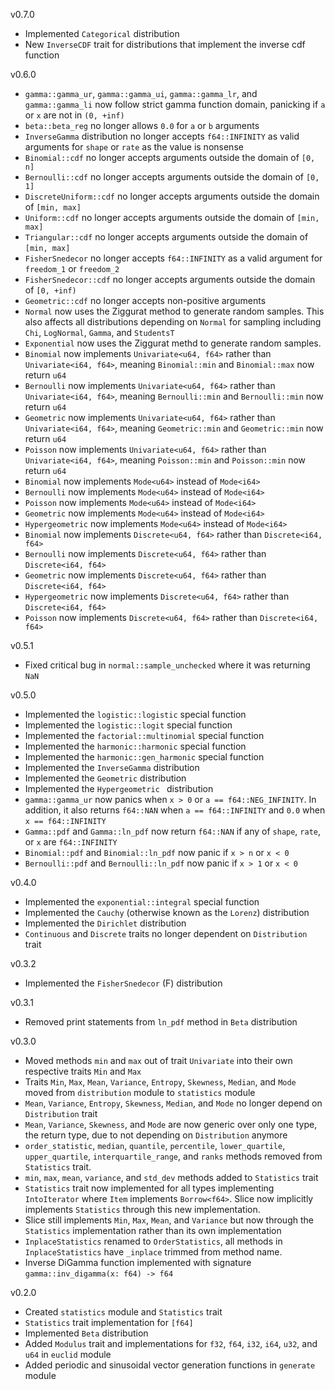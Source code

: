 v0.7.0
 - Implemented `Categorical` distribution
 - New `InverseCDF` trait for distributions that implement the inverse cdf function

v0.6.0
 - `gamma::gamma_ur`, `gamma::gamma_ui`, `gamma::gamma_lr`, and `gamma::gamma_li` now follow strict gamma function domain, panicking if `a` or `x` are not in `(0, +inf)`
 - `beta::beta_reg` no longer allows `0.0` for `a` or `b` arguments
 - `InverseGamma` distribution no longer accepts `f64::INFINITY` as valid arguments for `shape` or `rate` as the value is nonsense
 - `Binomial::cdf` no longer accepts arguments outside the domain of `[0, n]`
 - `Bernoulli::cdf` no longer accepts arguments outside the domain of `[0, 1]`
 - `DiscreteUniform::cdf` no longer accepts arguments outside the domain of `[min, max]`
 - `Uniform::cdf` no longer accepts arguments outside the domain of `[min, max]`
 - `Triangular::cdf` no longer accepts arguments outside the domain of `[min, max]`
 - `FisherSnedecor` no longer accepts `f64::INFINITY` as a valid argument for `freedom_1` or `freedom_2`
 - `FisherSnedecor::cdf` no longer accepts arguments outside the domain of `[0, +inf)`
 - `Geometric::cdf` no longer accepts non-positive arguments
 - `Normal` now uses the Ziggurat method to generate random samples. This also affects all distributions depending on `Normal` for sampling
    including `Chi`, `LogNormal`, `Gamma`, and `StudentsT`
 - `Exponential` now uses the Ziggurat methd to generate random samples.
 - `Binomial` now implements `Univariate<u64, f64>` rather than `Univariate<i64, f64>`, meaning `Binomial::min` and `Binomial::max` now return `u64`
 - `Bernoulli` now implements `Univariate<u64, f64>` rather than `Univariate<i64, f64>`, meaning `Bernoulli::min` and `Bernoulli::min` now return `u64`
 - `Geometric` now implements `Univariate<u64, f64>` rather than `Univariate<i64, f64>`, meaning `Geometric::min` and `Geometric::min` now return `u64`
 - `Poisson` now implements `Univariate<u64, f64>` rather than `Univariate<i64, f64>`, meaning `Poisson::min` and `Poisson::min` now return `u64`
 - `Binomial` now implements `Mode<u64>` instead of `Mode<i64>`
 - `Bernoulli` now implements `Mode<u64>` instead of `Mode<i64>`
 - `Poisson` now implements `Mode<u64>` instead of `Mode<i64>`
 - `Geometric` now implements `Mode<u64>` instead of `Mode<i64>`
 - `Hypergeometric` now implements `Mode<u64>` instead of `Mode<i64>`
 - `Binomial` now implements `Discrete<u64, f64>` rather than `Discrete<i64, f64>`
 - `Bernoulli` now implements `Discrete<u64, f64>` rather than `Discrete<i64, f64>`
 - `Geometric` now implements `Discrete<u64, f64>` rather than `Discrete<i64, f64>`
 - `Hypergeometric` now implements `Discrete<u64, f64>` rather than `Discrete<i64, f64>`
 - `Poisson` now implements `Discrete<u64, f64>` rather than `Discrete<i64, f64>`

v0.5.1
 - Fixed critical bug in `normal::sample_unchecked` where it was returning `NaN`

v0.5.0
 - Implemented the `logistic::logistic` special function
 - Implemented the `logistic::logit` special function
 - Implemented the `factorial::multinomial` special function
 - Implemented the `harmonic::harmonic` special function
 - Implemented the `harmonic::gen_harmonic` special function
 - Implemented the `InverseGamma` distribution
 - Implemented the `Geometric` distribution
 - Implemented the `Hypergeometric ` distribution
 - `gamma::gamma_ur` now panics when `x > 0` or `a == f64::NEG_INFINITY`. In addition, it also returns `f64::NAN` when `a == f64::INFINITY` and `0.0` when `x == f64::INFINITY`
 - `Gamma::pdf` and `Gamma::ln_pdf` now return `f64::NAN` if any of `shape`, `rate`, or `x` are `f64::INFINITY`
 - `Binomial::pdf` and `Binomial::ln_pdf` now panic if `x > n` or `x < 0`
 - `Bernoulli::pdf` and `Bernoulli::ln_pdf` now panic if `x > 1` or `x < 0`

v0.4.0
- Implemented the `exponential::integral` special function
- Implemented the `Cauchy` (otherwise known as the `Lorenz`) distribution
- Implemented the `Dirichlet` distribution
- `Continuous` and `Discrete` traits no longer dependent on `Distribution` trait

v0.3.2
- Implemented the `FisherSnedecor` (F) distribution

v0.3.1
- Removed print statements from `ln_pdf` method in `Beta` distribution

v0.3.0
- Moved methods `min` and `max` out of trait `Univariate` into their own respective traits `Min` and `Max`
- Traits `Min`, `Max`, `Mean`, `Variance`, `Entropy`, `Skewness`, `Median`, and `Mode` moved from `distribution` module to `statistics` module
- `Mean`, `Variance`, `Entropy`, `Skewness`, `Median`, and `Mode` no longer depend on `Distribution` trait
- `Mean`, `Variance`, `Skewness`, and `Mode` are now generic over only one type, the return type, due to not depending on `Distribution` anymore
- `order_statistic`, `median`, `quantile`, `percentile`, `lower_quartile`, `upper_quartile`, `interquartile_range`, and `ranks` methods removed
    from `Statistics` trait. 
- `min`, `max`, `mean`, `variance`, and `std_dev` methods added to `Statistics` trait
- `Statistics` trait now implemented for all types implementing `IntoIterator` where `Item` implements `Borrow<f64>`. Slice now implicitly implements
    `Statistics` through this new implementation.
- Slice still implements `Min`, `Max`, `Mean`, and `Variance` but now through the `Statistics` implementation rather than its own implementation
- `InplaceStatistics` renamed to `OrderStatistics`, all methods in `InplaceStatistics` have `_inplace` trimmed from method name.
- Inverse DiGamma function implemented with signature `gamma::inv_digamma(x: f64) -> f64`

v0.2.0
- Created `statistics` module and `Statistics` trait
- `Statistics` trait implementation for `[f64]`
- Implemented `Beta` distribution
- Added `Modulus` trait and implementations for `f32`, `f64`, `i32`, `i64`, `u32`, and `u64` in `euclid` module
- Added periodic and sinusoidal vector generation functions in `generate` module
